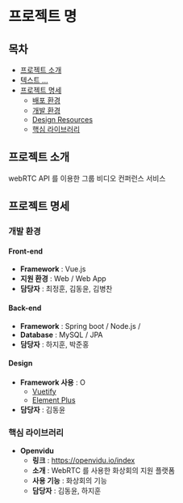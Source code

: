 # 프로젝트 명

## 목차

- [프로젝트 소개](#프로젝트-소개)   
- [텍스트 ... ](#프로젝트-소개)   
- [프로젝트 명세](#프로젝트-명세)
  - [배포 환경](#배포-환경)
  - [개발 환경](#개발-환경)
  - [Design Resources](#design-resources)
  - [핵심 라이브러리](#핵심-라이브러리)
    <br>

## 프로젝트 소개

webRTC API 를 이용한 그룹 비디오 컨퍼런스 서비스
<br>

## 프로젝트 명세



### 개발 환경

#### Front-end

- __Framework__ : Vue.js 
- __지원 환경__ : Web / Web App
- __담당자__ : 최정훈, 김동윤, 김병찬
  <br>

#### Back-end

- __Framework__ : Spring boot / Node.js /
- __Database__ : MySQL / JPA
- __담당자__ : 하지훈, 박준홍
  <br>

#### Design

- __Framework 사용__ : O
  - [Vuetify](https://vuetifyjs.com/)
  - [Element Plus](https://element-plus.org/)
- __담당자__ : 김동윤
  <br>

### 핵심 라이브러리

- **Openvidu**
  - **링크** : https://openvidu.io/index
  - **소개** : WebRTC 를 사용한 화상회의 지원 플랫폼
  - **사용 기능** : 화상회의 기능
  - **담당자** : 김동윤, 하지훈

